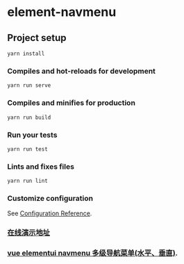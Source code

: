 # element-navmenu

## Project setup
```
yarn install
```

### Compiles and hot-reloads for development
```
yarn run serve
```

### Compiles and minifies for production
```
yarn run build
```

### Run your tests
```
yarn run test
```

### Lints and fixes files
```
yarn run lint
```

### Customize configuration
See [Configuration Reference](https://cli.vuejs.org/config/).
### [在线演示地址](https://xiaolannuoyi.github.io/element-navmenu/)

### [vue elementui navmenu 多级导航菜单(水平、垂直)](https://blog.csdn.net/qq_31126175/article/details/81875468#comments).
